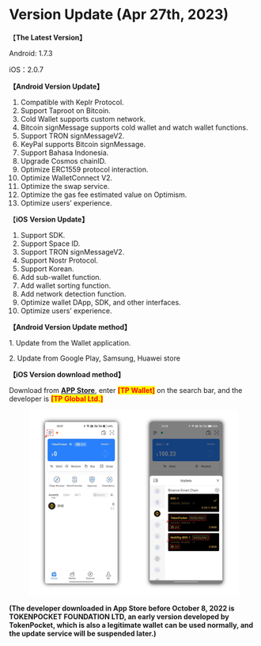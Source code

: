 # Version Update (Apr 27th, 2023)

【**The Latest Version】**

Android: 1.7.3

iOS：2.0.7&#x20;



**【Android Version Update】**

1. Compatible with Keplr Protocol.
2. Support Taproot on Bitcoin.
3. Cold Wallet supports custom network.
4. Bitcoin signMessage supports cold wallet and watch wallet functions.
5. Support TRON signMessageV2.
6. KeyPal supports Bitcoin signMessage.
7. Support Bahasa Indonesia.
8. Upgrade Cosmos chainID.
9. Optimize ERC1559 protocol interaction.
10. Optimize WalletConnect V2.
11. Optimize the swap service.
12. Optimize the gas fee estimated value on Optimism.
13. Optimize users’ experience.



【**iOS** **Version Update】**

1. Support SDK.
2. Support Space ID.
3. Support TRON signMessageV2.
4. Support Nostr Protocol.
5. Support Korean.
6. Add sub-wallet function.
7. Add wallet sorting function.
8. Add network detection function.
9. Optimize wallet DApp, SDK, and other interfaces.
10. Optimize users’ experience.



**【Android Version Update method】**

&#x20;1\. Update from the Wallet application.

&#x20;2\. Update from Google Play, Samsung, Huawei store



**【iOS Version download method】‌**

&#x20; Download from [**APP Store**](https://apps.apple.com/hk/app/tp-global-wallet/id6444625622), enter <mark style="color:red;">**\[TP Wallet]**</mark> on the search bar, and the developer is <mark style="color:red;">**\[TP Global Ltd.]**</mark>

<figure><img src="../../.gitbook/assets/image (1) (2).png" alt=""><figcaption></figcaption></figure>

**(The developer downloaded in App Store before October 8, 2022 is TOKENPOCKET FOUNDATION LTD, an early version developed by TokenPocket, which is also a legitimate wallet can be used normally, and the update service will be suspended later.)**
